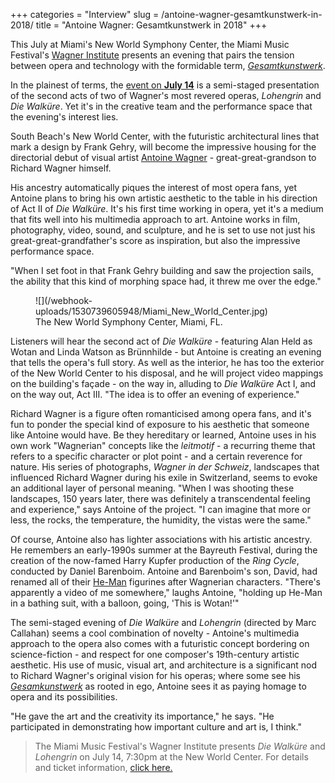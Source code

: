 +++
categories = "Interview"
slug = /antoine-wagner-gesamtkunstwerk-in-2018/
title = "Antoine Wagner: Gesamtkunstwerk in 2018"
+++

This July at Miami's New World Symphony Center, the Miami Music Festival's [Wagner Institute](https://www.miamiwagnerinstitute.com/) presents an evening that pairs the tension between opera and technology with the formidable term, [*Gesamtkunstwerk*](https://en.wikipedia.org/wiki/Gesamtkunstwerk).

In the plainest of terms, the [event on **July 14**](http://www.nws.edu/events-tickets/concerts/miami-music-festival-wagner-institute/) is a semi-staged presentation of the second acts of two of Wagner's most revered operas, *Lohengrin* and *Die Walküre*. Yet it's in the creative team and the performance space that the evening's interest lies. 

South Beach's New World Center, with the futuristic architectural lines that mark a design by Frank Gehry, will become the impressive housing for the directorial debut of visual artist [Antoine Wagner](http://antoinewagner.com/) - great-great-grandson to Richard Wagner himself.

His ancestry automatically piques the interest of most opera fans, yet Antoine plans to bring his own artistic aesthetic to the table in his direction of Act II of *Die Walküre*. It's his first time working in opera, yet it's a medium that fits well into his multimedia approach to art. Antoine works in film, photography, video, sound, and sculpture, and he is set to use not just his great-great-grandfather's score as inspiration, but also the impressive performance space. 

"When I set foot in that Frank Gehry building and saw the projection sails, the ability that this kind of morphing space had, it threw me over the edge."

<figure data-type="image">
![](/webhook-uploads/1530739605948/Miami_New_World_Center.jpg)<figcaption>The New World Symphony Center, Miami, FL.</figcaption>
</figure>

Listeners will hear the second act of *Die Walküre* - featuring Alan Held as Wotan and Linda Watson as Brünnhilde - but Antoine is creating an evening that tells the opera's full story. As well as the interior, he has too the exterior of the New World Center to his disposal, and he will project video mappings on the building's façade - on the way in, alluding to *Die Walküre* Act I, and on the way out, Act III. "The idea is to offer an evening of experience."

Richard Wagner is a figure often romanticised among opera fans, and it's fun to ponder the special kind of exposure to his aesthetic that someone like Antoine would have. Be they hereditary or learned, Antoine uses in his own work "Wagnerian" concepts like the *leitmotif* - a recurring theme that refers to a specific character or plot point - and a certain reverence for nature. His series of photographs, *Wagner in der Schweiz*, landscapes that influenced Richard Wagner during his exile in Switzerland, seems to evoke an additional layer of personal meaning. "When I was shooting these landscapes, 150 years later, there was definitely a transcendental feeling and experience," says Antoine of the project. "I can imagine that more or less, the rocks, the temperature, the humidity, the vistas were the same."

Of course, Antoine also has lighter associations with his artistic ancestry. He remembers an early-1990s summer at the Bayreuth Festival, during the creation of the now-famed Harry Kupfer production of the *Ring Cycle*, conducted by Daniel Barenboim. Antoine and Barenboim's son, David, had renamed all of their [He-Man](https://en.wikipedia.org/wiki/He-Man) figurines after Wagnerian characters. "There's apparently a video of me somewhere," laughs Antoine, "holding up He-Man in a bathing suit, with a balloon, going, 'This is Wotan!'"

The semi-staged evening of *Die Walküre* and *Lohengrin* (directed by Marc Callahan) seems a cool combination of novelty - Antoine's multimedia approach to the opera also comes with a futuristic concept bordering on science-fiction - and respect for one composer's 19th-century artistic aesthetic. His use of music, visual art, and architecture is a significant nod to Richard Wagner's original vision for his operas; where some see his [*Gesamkunstwerk*](https://en.wikipedia.org/wiki/Gesamtkunstwerk) as rooted in ego, Antoine sees it as paying homage to opera and its possibilities. 

"He gave the art and the creativity its importance," he says. "He participated in demonstrating how important culture and art is, I think."

>The Miami Music Festival's Wagner Institute presents *Die Walküre* and *Lohengrin* on July 14, 7:30pm at the New World Center. For details and ticket information, [click here.](http://www.nws.edu/events-tickets/concerts/miami-music-festival-wagner-institute/)
